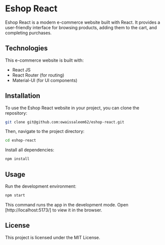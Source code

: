 
# Eshop React

Eshop React is a modern e-commerce website built with React. It provides a user-friendly interface for browsing products, adding them to the cart, and completing purchases.


## Technologies

This e-commerce website is built with:

- React JS
- React Router (for routing)
- Material-UI (for UI components)

## Installation

To use the Eshop React website in your project, you can clone the repository:

```bash
git clone git@github.com:owaissaleem62/eshop-react.git
```

Then, navigate to the project directory:

```bash
cd eshop-react
```

Install all dependencies:

```bash
npm install
```

## Usage

Run the development environment:

```bash
npm start
```

This command runs the app in the development mode.
Open [http://localhost:5173/] to view it in the browser.

## License

This project is licensed under the MIT License.
